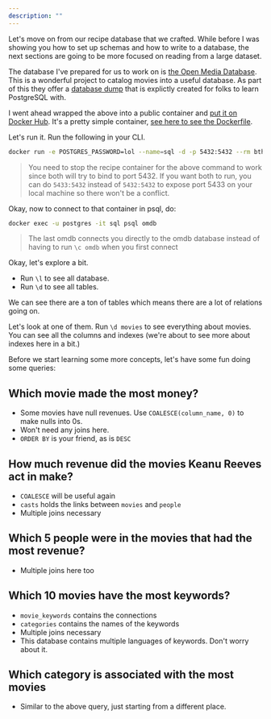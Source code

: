 ```yaml
---
description: ""
---
```


Let's move on from our recipe database that we crafted. While before I was showing you how to set up schemas and how to write to a database, the next sections are going to be more focused on reading from a large dataset.

The database I've prepared for us to work on is [the Open Media Database][omdb]. This is a wonderful project to catalog movies into a useful database. As part of this they offer a [database dump][gh-omdb] that is explictly created for folks to learn PostgreSQL with.

I went ahead wrapped the above into a public container and [put it on Docker Hub][docker]. It's a pretty simple container, [see here to see the Dockerfile][gh-docker].

Let's run it. Run the following in your CLI.

```bash
docker run -e POSTGRES_PASSWORD=lol --name=sql -d -p 5432:5432 --rm btholt/complete-intro-to-sql
```

> You need to stop the recipe container for the above command to work since both will try to bind to port 5432. If you want both to run, you can do `5433:5432` instead of `5432:5432` to expose port 5433 on your local machine so there won't be a conflict.

Okay, now to connect to that container in psql, do:

```bash
docker exec -u postgres -it sql psql omdb
```

> The last omdb connects you directly to the omdb database instead of having to run `\c omdb` when you first connect

Okay, let's explore a bit.

- Run `\l` to see all database.
- Run `\d` to see all tables.

We can see there are a ton of tables which means there are a lot of relations going on.

Let's look at one of them. Run `\d movies` to see everything about movies. You can see all the columns and indexes (we're about to see more about indexes here in a bit.)

Before we start learning some more concepts, let's have some fun doing some queries:

## Which movie made the most money?

- Some movies have null revenues. Use `COALESCE(column_name, 0)` to make nulls into 0s.
- Won't need any joins here.
- `ORDER BY` is your friend, as is `DESC`

## How much revenue did the movies Keanu Reeves act in make?

- `COALESCE` will be useful again
- `casts` holds the links between `movies` and `people`
- Multiple joins necessary

## Which 5 people were in the movies that had the most revenue?

- Multiple joins here too

## Which 10 movies have the most keywords?

- `movie_keywords` contains the connections
- `categories` contains the names of the keywords
- Multiple joins necessary
- This database contains multiple languages of keywords. Don't worry about it.

## Which category is associated with the most movies

- Similar to the above query, just starting from a different place.

[omdb]: https://www.omdb.org
[gh-omdb]: https://github.com/credativ/omdb-postgresql
[docker]: https://hub.docker.com/r/btholt/complete-intro-to-sql
[gh-docker]: https://github.com/btholt/complete-intro-to-sql-container/blob/main/Dockerfile
